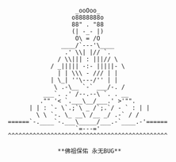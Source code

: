 ```
                                         _ooOoo_
                                        o8888888o
                                        88" . "88
                                        (| -_- |)
                                         O\ = /O
                                     ____/`---'\____
                                      .' \\| |// `.
                                    / \\||| : |||// \
                                  / _||||| -:- |||||- \
                                    | | \\\ - /// | |
                                  | \_| ''\---/'' | |
                                   \ .-\__ `-` ___/-. /
                                ___`. .' /--.--\ `. . __
                               ."" '< `.___\__/___.' >'"".
                            | | : `- \`.;`\ _ /`;.`/ - ` : | |
                              \ \ `-. \_ __\ /__ _/ .-` / /
                      ======`-.____`-.___\_____/___.-`____.-'======
                                         `=---='
                      ^^^^^^^^^^^^^^^^^^^^^^^^^^^^^^^^^^^^^^^^^^^^^

                                    **佛祖保佑 永无BUG**
```

<!--
**stellar-system/stellar-system** is a ✨ _special_ ✨ repository because its `README.md` (this file) appears on your GitHub profile.

Here are some ideas to get you started:

- 🔭 I’m currently working on ...
- 🌱 I’m currently learning ...
- 👯 I’m looking to collaborate on ...
- 🤔 I’m looking for help with ...
- 💬 Ask me about ...
- 📫 How to reach me: ...
- 😄 Pronouns: ...
- ⚡ Fun fact: ...
-->
